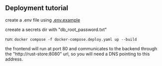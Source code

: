 ## Deployment tutorial

create a .env file using [.env.example](../.env.example)

creeate a secrets dir with "db_root_password.txt"

run:
`docker compose -f docker-compose.deploy.yaml up --build`

the frontend will run at port 80 and communicates to the backend through the "http://rust-store:8080" url, so you will need a DNS pointing to this address.
